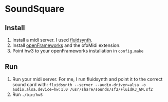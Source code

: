 # SoundSquare

## Install
1. Install a midi server. I used [fluidsynth](http://www.fluidsynth.org/).
2. Install [openFrameworks](http://www.openframeworks.cc/) and the ofxMidi extension.
3. Point hw3 to your openFrameworks installation in `config.make`

## Run
1. Run your midi server. For me, I run fluidsynth and point it to the correct sound card with: `fluidsynth --server --audio-driver=alsa -o audio.alsa.device=hw:1,0 /usr/share/sounds/sf2/FluidR3_GM.sf2`
2. Run `./bin/hw3`
